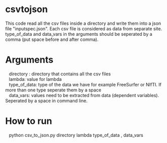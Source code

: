 # csvtojson

This code read all the csv files inside a directory and write them into a json file "inputspec.json". Each csv file is considered as data from separate site. \
type_of_data and data_vars in the arguments should be seperated by a comma (put space before and after comma).
# Arguments
 &nbsp;&nbsp; directory : directory that contains all the csv files \
 &nbsp;&nbsp; lambda: value for lambda \
 &nbsp;&nbsp; type_of_data: type of the data we have for example FreeSurfer or NIfTI. If more than one type seperate them by a space \
 &nbsp;&nbsp; data_vars: values need to be extracted from data (dependent variables). Seperated by a space in command line. 
# How to run
 &nbsp;&nbsp; python csv_to_json.py directory lambda type_of_data , data_vars 
 
